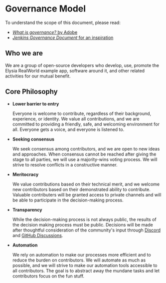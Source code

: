 <!-- GOVERNANCE.md -->

# Governance Model

To understand the scope of this document, please read:

* [*What is governance?* by Adobe](https://github.com/adobe/open-development-template/blob/master/Governance.md#meritocracy)
* [*Jenkins Governance Document* for an inspiration](https://www.jenkins.io/project/governance/)

## Who we are

We are a group of open-source developers who develop, use, promote the Elysia RealWorld example app, software around it, and other related activities for our mutual benefit.

## Core Philosophy

* **Lower barrier to entry**

    Everyone is welcome to contribute, regardless of their background, experience, or identity. We value all contributions, and we are committed to providing a friendly, safe, and welcoming environment for all. Everyone gets a voice, and everyone is listened to. 

* **Seeking consensus**

    We seek consensus among contributors, and we are open to new ideas and approaches. When consensus cannot be reached after giving the stage to all parties, we will use a majority-wins voting process. We will strive to resolve conflicts in a constructive manner.

* **Meritocracy**

    We value contributions based on their technical merit, and we welcome new contributors based on their demonstrated ability to contribute. Valuable contributers will be granted access to private channels and will be able to participate in the decision-making process.
  
* **Transparency**
  
    While the decision-making process is not always public, the results of the decision making process must be public. Decisions will be made after thoughtful consideration of the community's input through [Discord](https://discord.gg/PH4rBdTU) and [GitHub Discussions](https://github.com/agnyz/elysia-realworld-example-app/discussions).

* **Automation**

    We rely on automation to make our processes more efficient and to reduce the burden on contributors. We will automate as much as possible, and we will strive to make our automation tools accessible to all contributors. The goal is to abstract away the mundane tasks and let contributors focus on the fun stuff.
